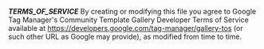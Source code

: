 ___TERMS_OF_SERVICE___
By creating or modifying this file you agree to Google Tag Manager's Community
Template Gallery Developer Terms of Service available at
https://developers.google.com/tag-manager/gallery-tos (or such other URL as
Google may provide), as modified from time to time.
